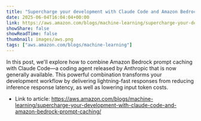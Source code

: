 ```yaml
---
title: "Supercharge your development with Claude Code and Amazon Bedrock prompt caching"
date: 2025-06-04T16:04:04+00:00
link: https://aws.amazon.com/blogs/machine-learning/supercharge-your-development-with-claude-code-and-amazon-bedrock-prompt-caching/
showShare: false
showReadTime: false
thumbnail: images/aws.png
tags: ["aws.amazon.com/blogs/machine-learning"]
---
```

In this post, we'll explore how to combine Amazon Bedrock prompt caching with Claude Code—a coding agent released by Anthropic that is now generally available. This powerful combination transforms your development workflow by delivering lightning-fast responses from reducing inference response latency, as well as lowering input token costs.

- Link to article: https://aws.amazon.com/blogs/machine-learning/supercharge-your-development-with-claude-code-and-amazon-bedrock-prompt-caching/